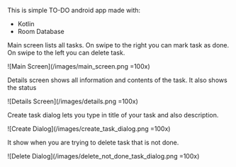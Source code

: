This is simple TO-DO android app made with:

- Kotlin
- Room Database

Main screen lists all tasks.
On swipe to the right you can mark task as done.
On swipe to the left you can delete task.

![Main Screen](/images/main_screen.png =100x)

Details screen shows all information and contents of the task.
It also shows the status

![Details Screen](/images/details.png =100x)

Create task dialog lets you type in title of your task and also description.

![Create Dialog](/images/create_task_dialog.png =100x)

It show when you are trying to delete task that is not done.

![Delete Dialog](/images/delete_not_done_task_dialog.png =100x)